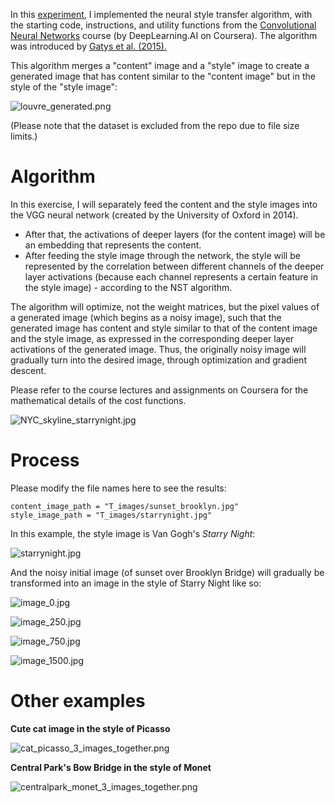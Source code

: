 In this [experiment](G_Art_Generation_with_Neural_Style_Transfer.ipynb), I implemented the neural style transfer algorithm, with the starting code, instructions, and utility functions from the [Convolutional Neural Networks](https://coursera.org/learn/convolutional-neural-networks) course (by DeepLearning.AI on Coursera). The algorithm was introduced by [Gatys et al. (2015).](https://arxiv.org/abs/1508.06576)

This algorithm merges a "content" image and a "style" image to create a generated image that has content similar to the "content image" but in the style of the "style image":

![louvre_generated.png](images%2Flouvre_generated.png)

(Please note that the dataset is excluded from the repo due to file size limits.)

# Algorithm

In this exercise, I will separately feed the content and the style images into the VGG neural network (created by the University of Oxford in 2014). 
+ After that, the activations of deeper layers (for the content image) will be an embedding that represents the content.
+ After feeding the style image through the network, the style will be represented by the correlation between different channels of the deeper layer activations (because each channel represents a certain feature in the style image) - according to the NST algorithm.

The algorithm will optimize, not the weight matrices, but the pixel values of a generated image (which begins as a noisy image), such that the generated image has content and style similar to that of the content image and the style image, as expressed in the corresponding deeper layer activations of the generated image. Thus, the originally noisy image will gradually turn into the desired image, through optimization and gradient descent.

Please refer to the course lectures and assignments on Coursera for the mathematical details of the cost functions.

![NYC_skyline_starrynight.jpg](NYC_skyline_starrynight.jpg)

# Process

Please modify the file names here to see the results:

```
content_image_path = "T_images/sunset_brooklyn.jpg"
style_image_path = "T_images/starrynight.jpg"
```

In this example, the style image is Van Gogh's _Starry Night_:

![starrynight.jpg](T_images%2Fstarrynight.jpg)

And the noisy initial image (of sunset over Brooklyn Bridge) will gradually be transformed into an image in the style of Starry Night like so:

![image_0.jpg](output_brooklyn_bridge%2Fimage_0.jpg)

![image_250.jpg](output_brooklyn_bridge%2Fimage_250.jpg)

![image_750.jpg](output_brooklyn_bridge%2Fimage_750.jpg)

![image_1500.jpg](output_brooklyn_bridge%2Fimage_1500.jpg)

# Other examples

**Cute cat image in the style of Picasso**

![cat_picasso_3_images_together.png](cat_picasso_3_images_together.png)

**Central Park's Bow Bridge in the style of Monet**

![centralpark_monet_3_images_together.png](centralpark_monet_3_images_together.png)

